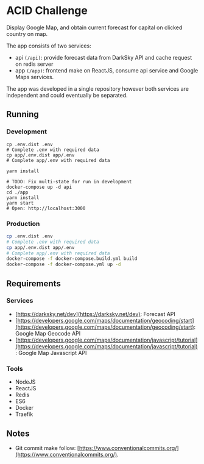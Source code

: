 # ACID Challenge

Display Google Map, and obtain current forecast for capital on clicked country on map.

The app consists of two services:

- api `(/api)`: provide forecast data from DarkSky API and cache request on redis server
- app `(/app)`: frontend make on ReactJS, consume api service and Google Maps services.

The app was developed in a single repository however both services are independent and could eventually be separated.

## Running

### Development

```
cp .env.dist .env
# Complete .env with required data
cp app/.env.dist app/.env
# Complete app/.env with required data

yarn install

# TODO: Fix multi-state for run in development
docker-compose up -d api
cd ./app
yarn install
yarn start
# Open: http://localhost:3000
```

### Production

```sh
cp .env.dist .env
# Complete .env with required data
cp app/.env.dist app/.env
# Complete app/.env with required data
docker-compose -f docker-compose.build.yml build
docker-compose -f docker-compose.yml up -d
```

## Requirements

### Services

- [https://darksky.net/dev](https://darksky.net/dev): Forecast API
- [https://developers.google.com/maps/documentation/geocoding/start](https://developers.google.com/maps/documentation/geocoding/start): Google Map Geocode API
- [https://developers.google.com/maps/documentation/javascript/tutorial](https://developers.google.com/maps/documentation/javascript/tutorial): Google Map Javascript API

### Tools

- NodeJS
- ReactJS
- Redis
- ES6
- Docker
- Traefik

## Notes

- Git commit make follow: [https://www.conventionalcommits.org/](https://www.conventionalcommits.org/).

